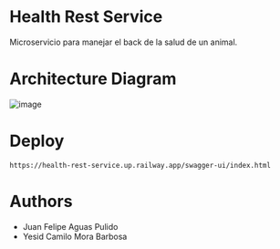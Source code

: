 # Health Rest Service
Microservicio para manejar el back de la salud de un animal.

# Architecture Diagram
![image](https://user-images.githubusercontent.com/98135134/222569081-a825acec-5998-453e-8a7f-186c13af271e.png)


# Deploy
````
https://health-rest-service.up.railway.app/swagger-ui/index.html
````

# Authors
* Juan Felipe Aguas Pulido
* Yesid Camilo Mora Barbosa
